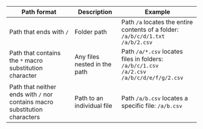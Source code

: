| Path format | Description | Example |
|----|----|---|
| Path that ends with `/` | Folder path | Path `/a` locates the entire contents of a folder:<br>`/a/b/c/d/1.txt`<br>`/a/b/2.csv` |
| Path that contains the `*` macro substitution character | Any files nested in the path | Path `/a/*.csv` locates files in folders:<br>`/a/b/c/1.csv`<br>`/a/2.csv`<br>`/a/b/c/d/e/f/g/2.csv` |
| Path that neither ends with `/` nor contains macro substitution characters | Path to an individual file | Path `/a/b.csv` locates a specific file: `/a/b.csv` |
